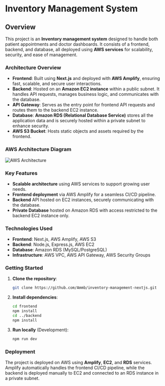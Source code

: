 # Inventory Management System

## Overview
This project is an **Inventory management system** designed to handle both patient appointments and doctor dashboards. It consists of a frontend, backend, and database, all deployed using **AWS services** for scalability, security, and ease of management.

### Architecture Overview
- **Frontend**: Built using **Next.js** and deployed with **AWS Amplify**, ensuring fast, scalable, and secure user interactions.
- **Backend**: Hosted on an **Amazon EC2 instance** within a public subnet. It handles API requests, manages business logic, and communicates with the database.
- **API Gateway**: Serves as the entry point for frontend API requests and routes them to the backend EC2 instance.
- **Database**: **Amazon RDS (Relational Database Service)** stores all the application data and is securely hosted within a private subnet to enhance security.
- **AWS S3 Bucket**: Hosts static objects and assets required by the frontend.

### AWS Architecture Diagram
![AWS Architecture](https://github.com/user-attachments/assets/1dd738a7-1f3c-415f-a533-01fd66800c85)

### Key Features
- **Scalable architecture** using AWS services to support growing user needs.
- **Frontend deployment** via AWS Amplify for a seamless CI/CD pipeline.
- **Backend** API hosted on EC2 instances, securely communicating with the database.
- **Private Database** hosted on Amazon RDS with access restricted to the backend EC2 instance only.

### Technologies Used
- **Frontend**: Next.js, AWS Amplify, AWS S3
- **Backend**: Node.js, Express.js, AWS EC2
- **Database**: Amazon RDS (MySQL/PostgreSQL)
- **Infrastructure**: AWS VPC, AWS API Gateway, AWS Security Groups

### Getting Started
1. **Clone the repository**:
    ```bash
    git clone https://github.com/Ammb/inventory-management-nextjs.git
    ```
2. **Install dependencies**:
    ```bash
    cd frontend
    npm install
    cd ../backend
    npm install
    ```
3. **Run locally** (Development):
    ```bash
    npm run dev
    ```

### Deployment
The project is deployed on AWS using **Amplify**, **EC2**, and **RDS** services. Amplify automatically handles the frontend CI/CD pipeline, while the backend is deployed manually to EC2 and connected to an RDS instance in a private subnet.





